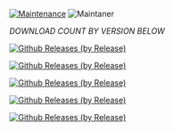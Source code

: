 [![Maintenance](https://img.shields.io/badge/Maintained%3F-yes-green.svg)](https://GitHub.com/Naereen/StrapDown.js/graphs/commit-activity)   ![Maintaner](https://img.shields.io/badge/maintainer-TheTablaster-blue)

*DOWNLOAD COUNT BY VERSION BELOW*

[![Github Releases (by Release)](https://img.shields.io/github/downloads/HyconOS-Releases/RMX1851/v3.5/total.svg)](https://GitHub.com/HyconOS-Releases/RMX1851/releases)

[![Github Releases (by Release)](https://img.shields.io/github/downloads/HyconOS-Releases/RMX1851/v3.0/total.svg)](https://GitHub.com/HyconOS-Releases/RMX1851/releases)


[![Github Releases (by Release)](https://img.shields.io/github/downloads/HyconOS-Releases/RMX1851/v2.5/total.svg)](https://GitHub.com/HyconOS-Releases/RMX1851/releases)


[![Github Releases (by Release)](https://img.shields.io/github/downloads/HyconOS-Releases/RMX1851/v2.0/total.svg)](https://GitHub.com/HyconOS-Releases/RMX1851/releases)


[![Github Releases (by Release)](https://img.shields.io/github/downloads/HyconOS-Releases/RMX1851/v1.5/total.svg)](https://GitHub.com/HyconOS-Releases/RMX1851/releases)



